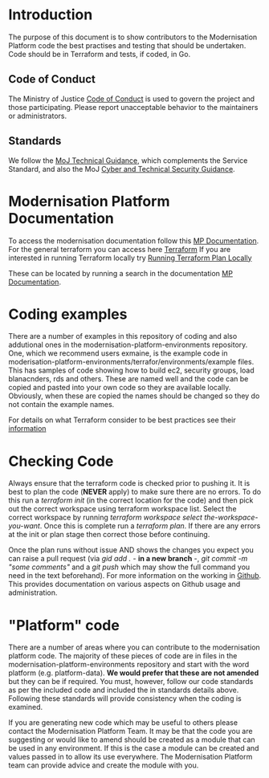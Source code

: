 # Introduction

The purpose of this document is to show contributors to the Modernisation Platform code the best practises and testing that should be undertaken. Code should be in Terraform and tests, if coded, in Go.

## Code of Conduct

The Ministry of Justice [Code of Conduct](https://github.com/ministryofjustice/.github/blob/main/CODE_OF_CONDUCT.md) is used to govern the project and those participating.
Please report unacceptable behavior to the maintainers or administrators.

## Standards

We follow the [MoJ Technical Guidance](https://technical-guidance.service.justice.gov.uk/#moj-technical-guidance),
which complements the Service Standard,
and also the MoJ [Cyber and Technical Security Guidance](https://security-guidance.service.justice.gov.uk/#cyber-and-technical-security-guidance).

# Modernisation Platform Documentation
To access the modernisation documentation follow this [MP Documentation](https://user-guide.modernisation-platform.service.justice.gov.uk/#modernisation-platform).
For the general terraform you can access here [Terraform](https://user-guide.modernisation-platform.service.justice.gov.uk/runbooks/terraform.html)
If you are interested in running Terraform locally try [Running Terraform Plan Locally](https://user-guide.modernisation-platform.service.justice.gov.uk/user-guide/running-terraform-plan-locally.html#running-terraform-plan-locally)

These can be located by running a search in the documentation [MP Documentation](https://user-guide.modernisation-platform.service.justice.gov.uk/#modernisation-platform). 

# Coding examples

There are a number of examples in this repository of coding and also addutional ones in the modernisation-platform-environments repository. One, which we recommend users exmaine, is the example code in moderisation-platform-environments/terrafor/environments/example files. This has samples of code showing how to build ec2, security groups, load blanacnders, rds and others. These are named well and the code can be copied and pasted into your own code so they are available locally. Obviously, when these are copied the names should be changed so they do not contain the example names.



For details on what Terraform consider to be best practices see their [information](https://www.terraform-best-practices.com/)

# Checking Code

Always ensure that the terraform code is checked prior to pushing it. It is best to plan the code (**NEVER** apply) to make sure there are no errors. To do this run a *terraform init* (in the correct location for the code) and then pick out the correct workspace using terraform workspace list. Select the correct workspace by running *terraform workspace select the-workspace-you-want*. Once this is complete run a *terraform plan*. If there are any errors at the init or plan stage then correct those before continuing. 

Once the plan runs without issue AND shows the changes you expect you can raise a pull request (via *gid add .* - **in a new branch** -, *git commit -m "some comments"* and a *git push* which may show the full command you need in the text beforehand).
For more information on the working in [Github](https://github.com/github/docs/blob/main/contributing/working-in-docs-repository.md). This provides documentation on various aspects on Github usage and administration.

# "Platform" code

There are a number of areas where you can contribute to the modernisation platform code. The majority of these pieces of code are in files in the modernisation-platform-environments repository and start with the word platform (e.g. platform-data). **We would prefer that these are not amended** but they can be if required. You must, however, follow our code standards as per the included code and included the in standards details above. Following these standards will provide consistency when the coding is examined.

If you are generating new code which may be useful to others please contact the Modernisation Platform Team. It may be that the code you are suggesting or would like to amend should be created as a module that can be used in any environment. If this is the case a module can be created and values passed in to allow its use everywhere. The Modernisation Platform team can provide advice and create the module with you.

